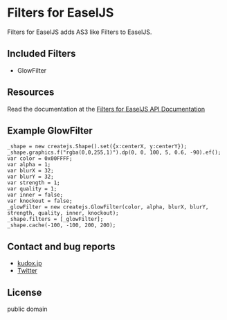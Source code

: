 # Filters for EaselJS

Filters for EaselJS adds AS3 like Filters to EaselJS.


## Included Filters
* GlowFilter


## Resources
Read the documentation at the [Filters for EaselJS API Documentation](http://kudox.jp/reference/filters_for_easeljs/)


## Example GlowFilter
	_shape = new createjs.Shape().set({x:centerX, y:centerY});
	_shape.graphics.f("rgba(0,0,255,1)").dp(0, 0, 100, 5, 0.6, -90).ef();
	var color = 0x00FFFF;
	var alpha = 1;
	var blurX = 32;
	var blurY = 32;
	var strength = 1;
	var quality = 1;
	var inner = false;
	var knockout = false;
	_glowFilter = new createjs.GlowFilter(color, alpha, blurX, blurY, strength, quality, inner, knockout);
	_shape.filters = [_glowFilter];
	_shape.cache(-100, -100, 200, 200);


## Contact and bug reports
* [kudox.jp](http://kudox.jp/contact)
* [Twitter](http://twitter.com/u_kudox)


## License
public domain
